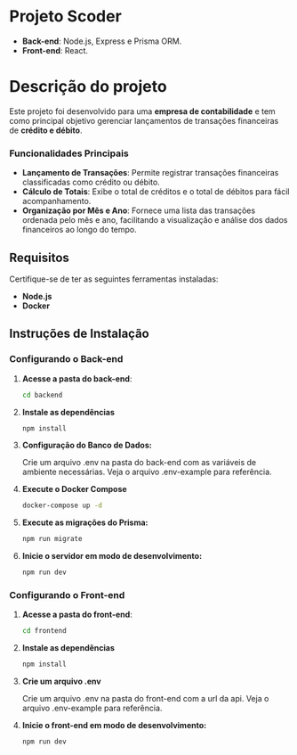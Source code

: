# Projeto Scoder

- **Back-end**: Node.js, Express e Prisma ORM.
- **Front-end**: React.

# Descrição do projeto

Este projeto foi desenvolvido para uma **empresa de contabilidade** e tem como principal objetivo gerenciar lançamentos de transações financeiras de **crédito e débito**.

### Funcionalidades Principais

- **Lançamento de Transações**: Permite registrar transações financeiras classificadas como crédito ou débito.
- **Cálculo de Totais**: Exibe o total de créditos e o total de débitos para fácil acompanhamento.
- **Organização por Mês e Ano**: Fornece uma lista das transações ordenada pelo mês e ano, facilitando a visualização e análise dos dados financeiros ao longo do tempo.

## Requisitos

Certifique-se de ter as seguintes ferramentas instaladas:

- **Node.js**
- **Docker**

## Instruções de Instalação

### Configurando o Back-end

1. **Acesse a pasta do back-end**:

   ```bash
   cd backend
   ```

2. **Instale as dependências**
   ```bash
   npm install
   ```
3. **Configuração do Banco de Dados:**

   Crie um arquivo .env na pasta do back-end com as variáveis de ambiente necessárias. Veja o arquivo .env-example para referência.

4. **Execute o Docker Compose**

   ```bash
   docker-compose up -d
   ```

5. **Execute as migrações do Prisma:**
   ```bash
   npm run migrate
   ```
6. **Inicie o servidor em modo de desenvolvimento:**
   ```bash
   npm run dev
   ```

### Configurando o Front-end

1. **Acesse a pasta do front-end**:

   ```bash
   cd frontend
   ```

2. **Instale as dependências**
   ```bash
   npm install
   ```
3. **Crie um arquivo .env**
   
   Crie um arquivo .env na pasta do front-end com a url da api. Veja o arquivo .env-example para referência.
   
5. **Inicie o front-end em modo de desenvolvimento:**
   ```bash
   npm run dev
   ```
